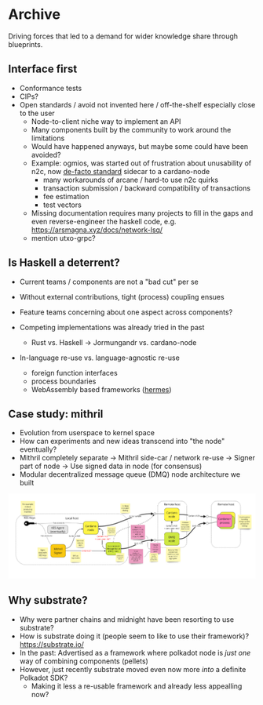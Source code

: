 # Archive

Driving forces that led to a demand for wider knowledge share through blueprints.

## Interface first
- Conformance tests
- CIPs?
- Open standards / avoid not invented here / off-the-shelf especially close to the user
  - Node-to-client niche way to implement an API
  - Many components built by the community to work around the limitations
  - Would have happened anyways, but maybe some could have been avoided?
  - Example: ogmios, was started out of frustration about unusability of n2c, now [de-facto standard](https://ogmios.dev/faq/#are-there-any-projectscompanies-using-it) sidecar to a cardano-node
    - many workarounds of arcane / hard-to use n2c quirks 
    - transaction submission / backward compatibility of transactions
    - fee estimation
    - test vectors
  - Missing documentation requires many projects to fill in the gaps and even reverse-engineer the haskell code, e.g. https://arsmagna.xyz/docs/network-lsq/
  - mention utxo-grpc?

<!--
Which is a shame, because there is even a need for variants _within_ the Cardano network. For example: making the cardano ledger state available to other applications, so-called "indexers". The tricky thing with this is that there exists as many opinions in how that data should be made available as there are use cases and developers out there. Some prefer a `PostgreSQL` database ([DBSync](https://github.com/IntersectMBO/cardano-db-sync), [karp](https://github.com/dcSpark/carp)), while others fancy more light-weight `SQLite` ([kupo](https://github.com/CardanoSolutions/kupo)), or programmable filters ([scrolls](https://github.com/txpipe/scrolls)). (There are even more indexers and variants cropping up by the day)

With the `cardano-node` being architected (or at least communicated through this [prominent diagram](https://docs.cardano.org/about-cardano/explore-more/cardano-architecture/)) as that opaque, impenetratable component, the only option these ...

While there have been many indexers for all kinds of `DBSync` in particular is ..
-->

## Is Haskell a deterrent?

- Current teams / components are not a "bad cut" per se
- Without external contributions, tight (process) coupling ensues
- Feature teams concerning about one aspect across components?

- Competing implementations was already tried in the past
  - Rust vs. Haskell -> Jormungandr vs. cardano-node
  
- In-language re-use vs. language-agnostic re-use
  - foreign function interfaces
  - process boundaries
  - WebAssembly based frameworks ([hermes](https://github.com/input-output-hk/hermes))


## Case study: mithril

- Evolution from userspace to kernel space
- How can experiments and new ideas transcend into "the node" eventually?
- Mithril completely separate -> Mithril side-car / network re-use -> Signer part of node -> Use signed data in node (for consensus)
- Modular decentralized message queue (DMQ) node architecture we built

![](./mithril-dmq-architecture-2024-09-17.jpg)

## Why substrate?
- Why were partner chains and midnight have been resorting to use substrate?
- How is substrate doing it (people seem to like to use their framework)? https://substrate.io/
- In the past: Advertised as a framework where polkadot node is _just one_ way of combining components (pellets)
- However, just recently substrate moved even now more _into_ a definite Polkadot SDK?
  - Making it less a re-usable framework and already less appealling now?
